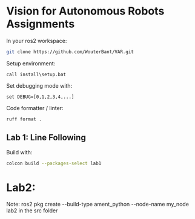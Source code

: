 # Vision for Autonomous Robots Assignments

In your ros2 workspace:
```bash
git clone https://github.com/WouterBant/VAR.git
```

Setup environment:
```
call install\setup.bat
```

Set debugging mode with:
```
set DEBUG=[0,1,2,3,4,...]
```

Code formatter / linter:
```
ruff format .
```

## Lab 1: Line Following
Build with:
```bash
colcon build --packages-select lab1
```

# Lab2:
Note: ros2 pkg create --build-type ament_python --node-name my_node lab2 in the src folder